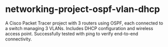# networking-project-ospf-vlan-dhcp
A Cisco Packet Tracer project with 3 routers using OSPF, each connected to a switch managing 3 VLANs. Includes DHCP configuration and wireless access point. Successfully tested with ping to verify end-to-end connectivity.

